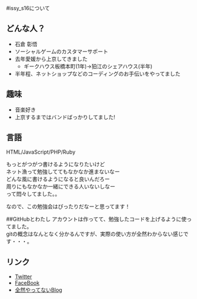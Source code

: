 #issy_s16について
## どんな人？
* 石倉 彰悟
* ソーシャルゲームのカスタマーサポート
* 去年愛媛から上京してきました
  * ギークハウス板橋本町(1年)→狛江のシェアハウス(半年)
* 半年程、ネットショップなどのコーディングのお手伝いをやってました

## 趣味
* 音楽好き
 * 上京するまではバンドばっかりしてました!

## 言語
HTML/JavaScript/PHP/Ruby

もっとがつがつ書けるようになりたいけど  
ネット漁って勉強しててもなかなか進まないなー  
どんな風に書けるようになると良いんだろー  
周りにもなかなか一緒にできる人いないしなー  
って悶々してました。。

なので、この勉強会はぴったりだなーと思ってます！

##GitHubとわたし
アカウントは作ってて、勉強したコードを上げるように使ってました。  
gitの概念はなんとなく分かるんですが、実際の使い方が全然わからない感じです・・・。

## リンク
* [Twitter](https://twitter.com/issy_s16)
* [FaceBook](https://www.facebook.com/shogo.ishikura)
* [全然やってないBlog](http://1x41.net/wp/)